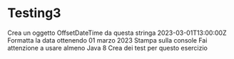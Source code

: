 # Testing3
Crea un oggetto OffsetDateTime da questa stringa 2023-03-01T13:00:00Z Formatta la data ottenendo 01 marzo 2023 Stampa sulla console Fai attenzione a usare almeno Java 8 Crea dei test per questo esercizio
